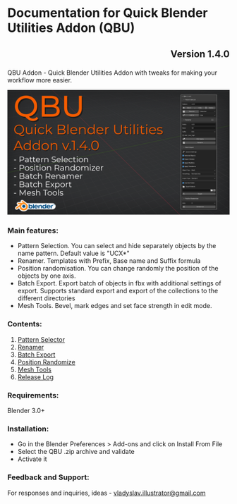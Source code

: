 # Documentation for Quick Blender Utilities Addon (QBU)
## <p align="right">Version 1.4.0</p>

QBU Addon - Quick Blender Utilities Addon with tweaks for making your workflow more easier.

![QBU Cover](/media/main_cover.png)

### Main features:

- Pattern Selection. You can select and hide separately objects by the name pattern. Default value is "UCX*"
- Renamer. Templates with Prefix, Base name and Suffix formula
- Position randomisation. You can change randomly the position of the objects by one axis.
- Batch Export. Export batch of objects in fbx with additional settings of export. Supports standard export and export of the collections to the different directories
- Mesh Tools. Bevel, mark edges and set face strength in edit mode.

### Contents:

1. [Pattern Selector](PATTERN_SELECTOR.md)
2. [Renamer](RENAMER.md)
3. [Batch Export](BATCH_EXPORT.md)
4. [Position Randomize](POSITION_RANDOMIZE.md)
5. [Mesh Tools](MESH_TOOLS.md)
6. [Release Log](RELEASE_LOG.md)

### Requirements:

Blender 3.0+

### Installation:

- Go in the Blender Preferences > Add-ons and click on Install From File
- Select the QBU .zip archive and validate
- Activate it

### Feedback and Support:

For responses and inquiries, ideas - vladyslav.illustrator@gmail.com